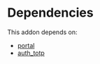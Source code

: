 # Dependencies

This addon depends on:

- [portal](../../odoo-bringout-oca-ocb-portal)
- [auth_totp](../../odoo-bringout-oca-ocb-auth_totp)

